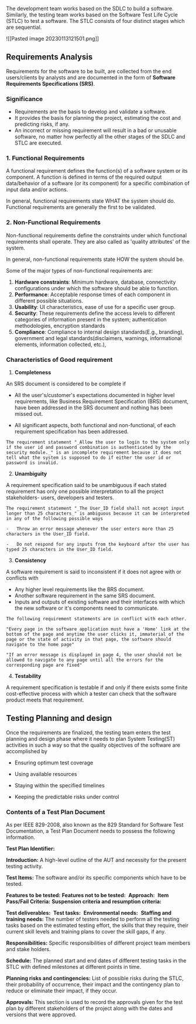 The development team works based on the SDLC to build a software. Similarly, the testing team works based on the Software Test Life Cycle (STLC) to test a software. The STLC consists of four distinct stages which are sequential.

![[Pasted image 20230113121501.png]]

## Requirements Analysis

Requirements for the software to be built, are collected from the end users/clients by analysts and are documented in the form of **Software Requirements Specifications (SRS)**.

### Significance
-   Requirements are the basis to develop and validate a software. 
-   It provides the basis for planning the project, estimating the cost and predicting risks, if any. 
-   An incorrect or missing requirement will result in a bad or unusable software, no matter how perfectly all the other stages of the SDLC and STLC are executed.


### 1. Functional Requirements

A functional requirement defines the function(s) of a software system or its component. A function is defined in terms of the required output data/behavior of a software (or its component) for a specific combination of input data and/or actions.

In general, functional requirements state WHAT the system should do.
Functional requirements are generally the first to be validated.


### 2. Non-Functional Requirements

Non-functional requirements define the constraints under which functional requirements shall operate. They are also called as 'quality attributes' of the system.

In general, non-functional requirements state HOW the system should be.

Some of the major types of non-functional requirements are:

1.  **Hardware constraints**: Minimum hardware, database, connectivity configurations under which the software should be able to function.  
2.  **Performance**: Acceptable response times of each component in different possible situations. 
3.  **Usability**: UI characteristics, ease of use for a specific user group.
4.  **Security**: These requirements define the access levels to different categories of information present in the system; authentication methodologies, encryption standards 
5.  **Compliance**: Compliance to internal design standards(E.g., branding), government and legal standards(disclaimers, warnings, informational elements, information collected, etc.), 

### Characteristics of Good requirement

1. **Completeness**

An SRS document is considered to be complete if 

-   All the user's/customer's expectations documented in higher level requirements, like Business Requirement Specification (BRS) document, have been addressed in the SRS document and nothing has been missed out.
    
-   All significant aspects, both functional and non-functional, of each requirement specification has been addressed. 

```ad-example
The requirement statement "_Allow the user to login to the system only if the user id and password combination is authenticated by the security module._" is an incomplete requirement because it does not tell what the system is supposed to do if either the user id or password is invalid.
```


2. **Unambiguity**

A requirement specification said to be unambiguous if each stated requirement has only one possible interpretation to all the project stakeholders- users, developers and testers.

```ad-example
The requirement statement "_The User_ID field shall not accept input longer than 25 characters_" is ambiguous because it can be interpreted in any of the following possible ways

-   Throw an error message whenever the user enters more than 25 characters in the User_ID field.
    
-   Do not respond for any inputs from the keyboard after the user has typed 25 characters in the User_ID field.

```


3. **Consistency**

A software requirement is said to inconsistent if it does not agree with or conflicts with

-   Any higher level requirements like the BRS document.
-   Another software requirement in the same SRS document.
-   Inputs and outputs of existing software and their interfaces with which the new software or it's components need to communicate.
    
```ad-example
The following requirement statements are in conflict with each other.

"Every page in the software application must have a 'Home' link at the bottom of the page and anytime the user clicks it, immaterial of the page or the state of activity in that page, the software should navigate to the home page"

"If an error message is displayed in page 4, the user should not be allowed to navigate to any page until all the errors for the corresponding page are fixed"
```

4. **Testability**

A requirement specification is testable if and only if there exists some finite cost-effective process with which a tester can check that the software product meets that requirement.


## Testing Planning and design

Once the requirements are finalized, the testing team enters the test planning and design phase where it needs to plan System Testing(ST) activities in such a way so that the quality objectives of the software are accomplished by

-   Ensuring optimum test coverage
    
-   Using available resources
    
-   Staying within the specified timelines
    
-   Keeping the predictable risks under control

### Contents of a Test Plan Document

As per IEEE 829-2008, also known as the 829 Standard for Software Test Documentation, a Test Plan Document needs to possess the following information.

**Test Plan Identifier:** 

**Introduction:** A high-level outline of the AUT and necessity for the present testing activity. 

**Test Items:** The software and/or its specific components which have to be tested.

**Features to be tested:**
**Features not to be tested:** 
**Approach:** 
**Item Pass/Fail Criteria:**
**Suspension criteria and resumption criteria:** 

**Test deliverables:** 
**Test tasks:** 
**Environmental needs:** 
**Staffing and training needs:** The number of testers needed to perform all the testing tasks based on the estimated testing effort, the skills that they require, their current skill levels and training plans to cover the skill gaps, if any.

**Responsibilities:** Specific responsibilities of different project team members and stake holders.

**Schedule:** The planned start and end dates of different testing tasks in the STLC with defined milestones at different points in time.

**Planning risks and contingencies:** List of possible risks during the STLC, their probability of occurrence, their impact and the contingency plan to reduce or eliminate their impact, if they occur.

**Approvals:** This section is used to record the approvals given for the test plan by different stakeholders of the project along with the dates and versions that were approved.